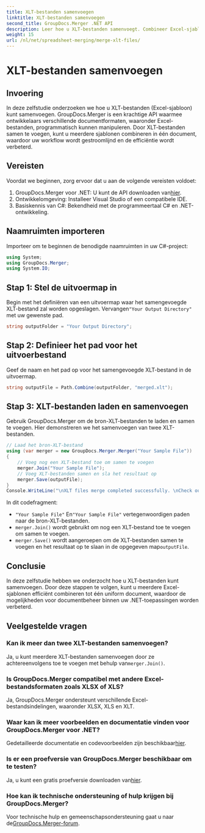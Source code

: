 ```yaml
---
title: XLT-bestanden samenvoegen
linktitle: XLT-bestanden samenvoegen
second_title: GroupDocs.Merger .NET API
description: Leer hoe u XLT-bestanden samenvoegt. Combineer Excel-sjablonen programmatisch in C# met deze stapsgewijze handleiding.
weight: 15
url: /nl/net/spreadsheet-merging/merge-xlt-files/
---
```


# XLT-bestanden samenvoegen

## Invoering
In deze zelfstudie onderzoeken we hoe u XLT-bestanden (Excel-sjabloon) kunt samenvoegen. GroupDocs.Merger is een krachtige API waarmee ontwikkelaars verschillende documentformaten, waaronder Excel-bestanden, programmatisch kunnen manipuleren. Door XLT-bestanden samen te voegen, kunt u meerdere sjablonen combineren in één document, waardoor uw workflow wordt gestroomlijnd en de efficiëntie wordt verbeterd.
## Vereisten
Voordat we beginnen, zorg ervoor dat u aan de volgende vereisten voldoet:
1.  GroupDocs.Merger voor .NET: U kunt de API downloaden van[hier](https://releases.groupdocs.com/merger/net/).
2. Ontwikkelomgeving: Installeer Visual Studio of een compatibele IDE.
3. Basiskennis van C#: Bekendheid met de programmeertaal C# en .NET-ontwikkeling.

## Naamruimten importeren
Importeer om te beginnen de benodigde naamruimten in uw C#-project:
```csharp
using System; 
using GroupDocs.Merger;
using System.IO;
```
## Stap 1: Stel de uitvoermap in
 Begin met het definiëren van een uitvoermap waar het samengevoegde XLT-bestand zal worden opgeslagen. Vervangen`"Your Output Directory"` met uw gewenste pad.
```csharp
string outputFolder = "Your Output Directory";
```
## Stap 2: Definieer het pad voor het uitvoerbestand
Geef de naam en het pad op voor het samengevoegde XLT-bestand in de uitvoermap.
```csharp
string outputFile = Path.Combine(outputFolder, "merged.xlt");
```
## Stap 3: XLT-bestanden laden en samenvoegen
Gebruik GroupDocs.Merger om de bron-XLT-bestanden te laden en samen te voegen. Hier demonstreren we het samenvoegen van twee XLT-bestanden.
```csharp
// Laad het bron-XLT-bestand
using (var merger = new GroupDocs.Merger.Merger("Your Sample File"))
{
    // Voeg nog een XLT-bestand toe om samen te voegen
    merger.Join("Your Sample File");
    // Voeg XLT-bestanden samen en sla het resultaat op
    merger.Save(outputFile);
}
Console.WriteLine("\nXLT files merge completed successfully. \nCheck output in {0}", outputFolder);
```
In dit codefragment:
- `"Your Sample File"` En`"Your Sample File"` vertegenwoordigen paden naar de bron-XLT-bestanden.
- `merger.Join()` wordt gebruikt om nog een XLT-bestand toe te voegen om samen te voegen.
- `merger.Save()` wordt aangeroepen om de XLT-bestanden samen te voegen en het resultaat op te slaan in de opgegeven map`outputFile`.

## Conclusie
In deze zelfstudie hebben we onderzocht hoe u XLT-bestanden kunt samenvoegen. Door deze stappen te volgen, kunt u meerdere Excel-sjablonen efficiënt combineren tot één uniform document, waardoor de mogelijkheden voor documentbeheer binnen uw .NET-toepassingen worden verbeterd.

## Veelgestelde vragen
### Kan ik meer dan twee XLT-bestanden samenvoegen?
Ja, u kunt meerdere XLT-bestanden samenvoegen door ze achtereenvolgens toe te voegen met behulp van`merger.Join()`.
### Is GroupDocs.Merger compatibel met andere Excel-bestandsformaten zoals XLSX of XLS?
Ja, GroupDocs.Merger ondersteunt verschillende Excel-bestandsindelingen, waaronder XLSX, XLS en XLT.
### Waar kan ik meer voorbeelden en documentatie vinden voor GroupDocs.Merger voor .NET?
 Gedetailleerde documentatie en codevoorbeelden zijn beschikbaar[hier](https://tutorials.groupdocs.com/merger/net/).
### Is er een proefversie van GroupDocs.Merger beschikbaar om te testen?
 Ja, u kunt een gratis proefversie downloaden van[hier](https://releases.groupdocs.com/).
### Hoe kan ik technische ondersteuning of hulp krijgen bij GroupDocs.Merger?
 Voor technische hulp en gemeenschapsondersteuning gaat u naar de[GroupDocs.Merger-forum](https://forum.groupdocs.com/c/merger/32).